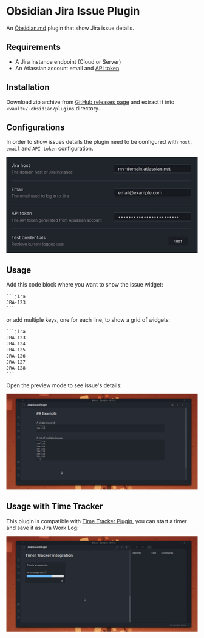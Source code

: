# Obsidian Jira Issue Plugin

An [Obsidian.md](https://obsidian.md/) plugin that show Jira issue details.

## Requirements

- A Jira instance endpoint (Cloud or Server)
- An Atlassian account email and [API token](https://support.atlassian.com/atlassian-account/docs/manage-api-tokens-for-your-atlassian-account/)

## Installation

Download zip archive from [GitHub releases page](https://github.com/daaru00/obsidian-jira-issue/releases) and extract it into `<vault>/.obsidian/plugins` directory.

## Configurations

In order to show issues details the plugin need to be configured with `host`, `email` and `API token` configuration.

![credentials settings](./doc/imgs/jira-credentials-settings.png)

## Usage

Add this code block where you want to show the issue widget:
````makrdown
```jira
JRA-123
```
````

or add multiple keys, one for each line, to show a grid of widgets:
````makrdown
```jira
JRA-123
JRA-124
JRA-125
JRA-126
JRA-127
JRA-128
```
````

Open the preview mode to see issue's details:

![issue details](./doc/gifs/jira-details.gif)

## Usage with Time Tracker

This plugin is compatible with [Time Tracker Plugin](https://github.com/daaru00/obsidian-timer-tracker), you can start a timer and save it as Jira Work Log:

![issue time tracker](./doc/gifs/jira-time-tracker.gif)
